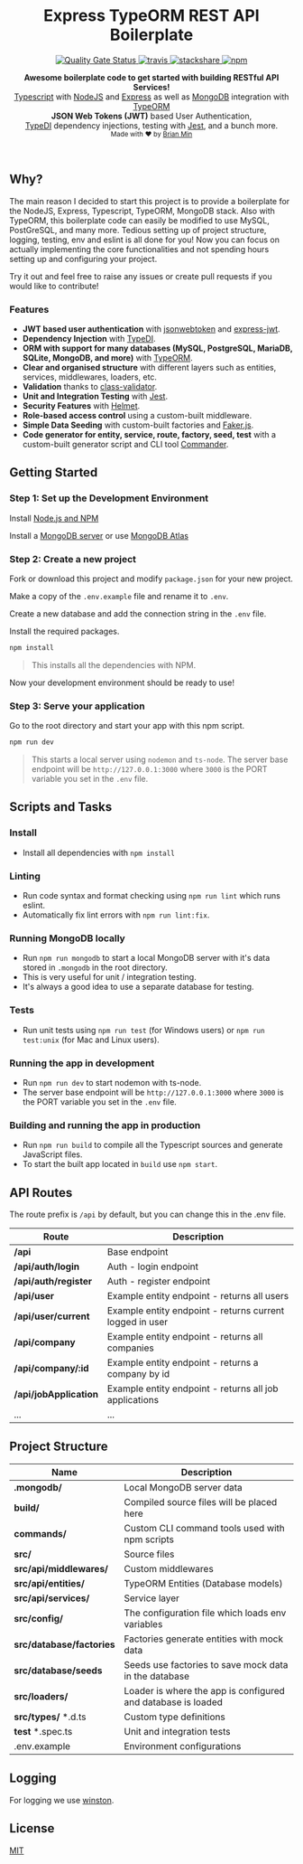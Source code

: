 <h1 align="center">Express TypeORM REST API Boilerplate</h1>

<p align="center">
  <a href="https://sonarcloud.io/dashboard?id=bymi15_express-typeorm-rest-boilerplate">
      <img src="https://sonarcloud.io/api/project_badges/measure?project=bymi15_express-typeorm-rest-boilerplate&metric=alert_status" alt="Quality Gate Status" />
  </a>
  <a href="https://travis-ci.com/github/bymi15/express-typeorm-rest-boilerplate">
    <img src="https://api.travis-ci.com/bymi15/express-typeorm-rest-boilerplate.svg?branch=main" alt="travis" />
  </a>
  <a href="https://stackshare.io/bymi15/express-typeorm-rest-boilerplate">
    <img src="http://img.shields.io/badge/tech-stack-0690fa.svg?style=flat" alt="stackshare" />
  </a>
  <a href="https://www.npmjs.com/package/express-typeorm-rest-boilerplate">
    <img src="https://img.shields.io/npm/v/express-typeorm-rest-boilerplate?color=brightgreen&style=flat-squaret" alt="npm" />
  </a>
</p>

<p align="center">
  <b>Awesome boilerplate code to get started with building RESTful API Services!</b></br>
  <span><a href="https://www.typescriptlang.org/">Typescript</a> with <a href="https://nodejs.org/">NodeJS</a> and <a href="https://expressjs.com/">Express</a> as well as <a href="https://www.mongodb.com/">MongoDB</a> integration with <a href="https://github.com/typeorm/typeorm">TypeORM</a></br>
  <b>JSON Web Tokens (JWT)</b> based User Authentication,</span></br>
  <a href="https://github.com/typestack/typedi">TypeDI</a><span> dependency injections, testing with <a href="https://jestjs.io/">Jest</a>, and a bunch more.</span></br>
  <sub>Made with ❤️ by <a href="https://github.com/bymi15">Brian Min</a></sub>
</p>

<br />

## Why?

The main reason I decided to start this project is to provide a boilerplate for the NodeJS, Express, Typescript, TypeORM, MongoDB stack.
Also with TypeORM, this boilerplate code can easily be modified to use MySQL, PostGreSQL, and many more.
Tedious setting up of project structure, logging, testing, env and eslint is all done for you!
Now you can focus on actually implementing the core functionalities and not spending hours setting up and configuring your project.

Try it out and feel free to raise any issues or create pull requests if you would like to contribute!

### Features

- **JWT based user authentication** with [jsonwebtoken](https://www.npmjs.com/package/jsonwebtoken) and [express-jwt](https://github.com/auth0/express-jwt).
- **Dependency Injection** with [TypeDI](https://github.com/typestack/typedi).
- **ORM with support for many databases (MySQL, PostgreSQL, MariaDB, SQLite, MongoDB, and more)** with [TypeORM](https://github.com/typeorm/typeorm).
- **Clear and organised structure** with different layers such as entities, services, middlewares, loaders, etc.
- **Validation** thanks to [class-validator](https://github.com/typestack/class-validator).
- **Unit and Integration Testing** with [Jest](https://jestjs.io/).
- **Security Features** with [Helmet](https://helmetjs.github.io/).
- **Role-based access control** using a custom-built middleware.
- **Simple Data Seeding** with custom-built factories and [Faker.js](https://www.npmjs.com/package/faker).
- **Code generator for entity, service, route, factory, seed, test** with a custom-built generator script and CLI tool [Commander](https://github.com/tj/commander.js/).

## Getting Started

### Step 1: Set up the Development Environment

Install [Node.js and NPM](https://nodejs.org/en/download/)

Install a [MongoDB server](https://www.mongodb.com/try/download/community) or use [MongoDB Atlas](https://www.mongodb.com/cloud/atlas)

### Step 2: Create a new project

Fork or download this project and modify `package.json` for your new project.

Make a copy of the `.env.example` file and rename it to `.env`.

Create a new database and add the connection string in the `.env` file.

Install the required packages.

```bash
npm install
```

> This installs all the dependencies with NPM.

Now your development environment should be ready to use!

### Step 3: Serve your application

Go to the root directory and start your app with this npm script.

```bash
npm run dev
```

> This starts a local server using `nodemon` and `ts-node`.
> The server base endpoint will be `http://127.0.0.1:3000` where `3000` is the PORT variable you set in the `.env` file.

## Scripts and Tasks

### Install

- Install all dependencies with `npm install`

### Linting

- Run code syntax and format checking using `npm run lint` which runs eslint.
- Automatically fix lint errors with `npm run lint:fix`.

### Running MongoDB locally

- Run `npm run mongodb` to start a local MongoDB server with it's data stored in `.mongodb` in the root directory.
- This is very useful for unit / integration testing.
- It's always a good idea to use a separate database for testing.

### Tests

- Run unit tests using `npm run test` (for Windows users) or `npm run test:unix` (for Mac and Linux users).

### Running the app in development

- Run `npm run dev` to start nodemon with ts-node.
- The server base endpoint will be `http://127.0.0.1:3000` where `3000` is the PORT variable you set in the `.env` file.

### Building and running the app in production

- Run `npm run build` to compile all the Typescript sources and generate JavaScript files.
- To start the built app located in `build` use `npm start`.

## API Routes

The route prefix is `/api` by default, but you can change this in the .env file.

| Route                   | Description                                              |
| ----------------------- | -------------------------------------------------------- |
| **/api**                | Base endpoint                                            |
| **/api/auth/login**     | Auth - login endpoint                                    |
| **/api/auth/register**  | Auth - register endpoint                                 |
| **/api/user**           | Example entity endpoint - returns all users              |
| **/api/user/current**   | Example entity endpoint - returns current logged in user |
| **/api/company**        | Example entity endpoint - returns all companies          |
| **/api/company/:id**    | Example entity endpoint - returns a company by id        |
| **/api/jobApplication** | Example entity endpoint - returns all job applications   |
| ...                     | ...                                                      |

## Project Structure

| Name                       | Description                                                  |
| -------------------------- | ------------------------------------------------------------ |
| **.mongodb/**              | Local MongoDB server data                                    |
| **build/**                 | Compiled source files will be placed here                    |
| **commands/**              | Custom CLI command tools used with npm scripts               |
| **src/**                   | Source files                                                 |
| **src/api/middlewares/**   | Custom middlewares                                           |
| **src/api/entities/**      | TypeORM Entities (Database models)                           |
| **src/api/services/**      | Service layer                                                |
| **src/config/**            | The configuration file which loads env variables             |
| **src/database/factories** | Factories generate entities with mock data                   |
| **src/database/seeds**     | Seeds use factories to save mock data in the database        |
| **src/loaders/**           | Loader is where the app is configured and database is loaded |
| **src/types/** \*.d.ts     | Custom type definitions                                      |
| **test** \*.spec.ts        | Unit and integration tests                                   |
| .env.example               | Environment configurations                                   |

## Logging

For logging we use [winston](https://github.com/winstonjs/winston).

## License

[MIT](/LICENSE)
